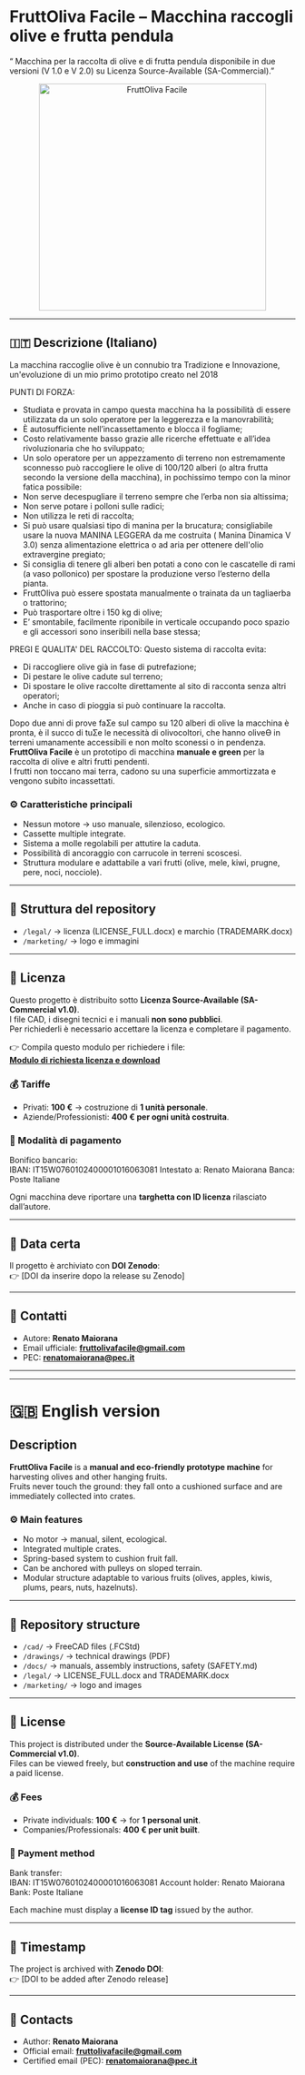 # FruttOliva Facile – Macchina raccogli olive e frutta pendula 

“ Macchina per la raccolta di olive e di frutta pendula disponibile in due versioni (V 1.0 e V 2.0) su Licenza Source-Available (SA-Commercial).”

<!-- Logo visibile sia in light che dark mode -->
<p align="center">
  <!-- Logo per light mode -->
  <picture>
    <source media="(prefers-color-scheme: dark)" srcset="marketing/logo_scuro.png">
    <source media="(prefers-color-scheme: light)" srcset="marketing/logo_chiaro.png">
    <img alt="FruttOliva Facile" src="marketing/logo_chiaro.png" width="400">
  </picture>
</p>

---

## 🇮🇹 Descrizione (Italiano)

La macchina raccoglie olive è un connubio tra Tradizione e Innovazione, un'evoluzione di un mio primo prototipo creato nel 2018

PUNTI DI FORZA:
* Studiata e provata in campo questa macchina ha la possibilità di essere utilizzata da un solo operatore per la leggerezza e la manovrabilità;
* È autosufficiente nell’incassettamento e blocca il fogliame;
* Costo relativamente basso grazie alle ricerche effettuate e all’idea rivoluzionaria che ho sviluppato;
* Un solo operatore per un appezzamento di terreno non estremamente sconnesso può raccogliere le olive di 100/120 alberi (o altra frutta secondo la versione della macchina), in pochissimo tempo con la minor fatica possibile:
* Non serve decespugliare il terreno sempre che l’erba non sia altissima;
* Non serve potare i polloni sulle radici;
* Non utilizza le reti di raccolta;
* Si può usare qualsiasi tipo di manina per la brucatura; consigliabile usare la nuova MANINA LEGGERA da me costruita ( Manina Dinamica V 3.0) senza alimentazione elettrica o ad aria per ottenere dell'olio extravergine pregiato;
* Si consiglia di tenere gli alberi ben potati a cono con le cascatelle di rami (a vaso pollonico) per spostare la produzione verso l’esterno della pianta.
* FruttOliva può essere spostata manualmente o trainata da un tagliaerba o trattorino;
* Può trasportare oltre i 150 kg di olive;
* E’ smontabile, facilmente riponibile in verticale occupando poco spazio e gli accessori sono inseribili nella base stessa;

PREGI E QUALITA' DEL RACCOLTO:
Questo sistema di raccolta evita:
* Di raccogliere olive già in fase di putrefazione;
* Di pestare le olive cadute sul terreno;
* Di spostare le olive raccolte direttamente al sito di racconta senza altri operatori;
* Anche in caso di pioggia si può continuare la raccolta.

Dopo due anni di prove faƩe sul campo su 120 alberi di olive la macchina è pronta, è il succo di
tuƩe le necessità di olivocoltori, che hanno oliveƟ in terreni umanamente accessibili e non molto sconessi o
in pendenza.
**FruttOliva Facile** è un prototipo di macchina **manuale e green** per la raccolta di olive e altri frutti pendenti.  
I frutti non toccano mai terra, cadono su una superficie ammortizzata e vengono subito incassettati.

### ⚙️ Caratteristiche principali
- Nessun motore → uso manuale, silenzioso, ecologico.  
- Cassette multiple integrate.  
- Sistema a molle regolabili per attutire la caduta.  
- Possibilità di ancoraggio con carrucole in terreni scoscesi.  
- Struttura modulare e adattabile a vari frutti (olive, mele, kiwi, prugne, pere, noci, nocciole).  

---

## 📂 Struttura del repository
- `/legal/` → licenza (LICENSE_FULL.docx) e marchio (TRADEMARK.docx)  
- `/marketing/` → logo e immagini  

---

## 🔑 Licenza
Questo progetto è distribuito sotto **Licenza Source-Available (SA-Commercial v1.0)**.  
I file CAD, i disegni tecnici e i manuali **non sono pubblici**.  
Per richiederli è necessario accettare la licenza e completare il pagamento.

👉 Compila questo modulo per richiedere i file:  
**[Modulo di richiesta licenza e download](https://docs.google.com/forms/d/e/1FAIpQLSfTbVVMwHI2QLadnsCA7LujxI0538x4_AsAecVl4cnVWzvgLw/viewform?usp=header)**

### 💰 Tariffe
- Privati: **100 €** → costruzione di **1 unità personale**.  
- Aziende/Professionisti: **400 € per ogni unità costruita**.  

### 📌 Modalità di pagamento
Bonifico bancario:  
IBAN: IT15W0760102400001016063081
Intestato a: Renato Maiorana
Banca: Poste Italiane


Ogni macchina deve riportare una **targhetta con ID licenza** rilasciato dall’autore.  

---

## 📅 Data certa
Il progetto è archiviato con **DOI Zenodo**:  
👉 [DOI da inserire dopo la release su Zenodo]  

---

## 📧 Contatti
- Autore: **Renato Maiorana**  
- Email ufficiale: **fruttolivafacile@gmail.com**  
- PEC: **renatomaiorana@pec.it**  

---

---

# 🇬🇧 English version

## Description
**FruttOliva Facile** is a **manual and eco-friendly prototype machine** for harvesting olives and other hanging fruits.  
Fruits never touch the ground: they fall onto a cushioned surface and are immediately collected into crates.

### ⚙️ Main features
- No motor → manual, silent, ecological.  
- Integrated multiple crates.  
- Spring-based system to cushion fruit fall.  
- Can be anchored with pulleys on sloped terrain.  
- Modular structure adaptable to various fruits (olives, apples, kiwis, plums, pears, nuts, hazelnuts).  

---

## 📂 Repository structure
- `/cad/` → FreeCAD files (.FCStd)  
- `/drawings/` → technical drawings (PDF)  
- `/docs/` → manuals, assembly instructions, safety (SAFETY.md)  
- `/legal/` → LICENSE_FULL.docx and TRADEMARK.docx  
- `/marketing/` → logo and images  

---

## 🔑 License
This project is distributed under the **Source-Available License (SA-Commercial v1.0)**.  
Files can be viewed freely, but **construction and use** of the machine require a paid license.  

### 💰 Fees
- Private individuals: **100 €** → for **1 personal unit**.  
- Companies/Professionals: **400 € per unit built**.  

### 📌 Payment method
Bank transfer:  
IBAN: IT15W0760102400001016063081
Account holder: Renato Maiorana
Bank: Poste Italiane

Each machine must display a **license ID tag** issued by the author.  

---

## 📅 Timestamp
The project is archived with **Zenodo DOI**:  
👉 [DOI to be added after Zenodo release]  

---

## 📧 Contacts
- Author: **Renato Maiorana**  
- Official email: **fruttolivafacile@gmail.com**  
- Certified email (PEC): **renatomaiorana@pec.it**
